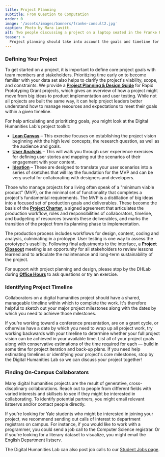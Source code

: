 ```yaml
---
title: Project Planning
subtitle: From Question to Computation
order: 0
image: '/assets/images/banners/franke-consult2.jpg'
caption: Photo by Mara Lavitt.
alt: Two people discussing a project on a laptop seated in the Franke Family Digital Humanities Laboratory.
teaser: >
  Project planning should take into account the goals and timeline for a project. Click to read more about strategies for articulating goals and also ways that user experience design could help the process.
---
```


### Defining Your Project

To get started on a project, it is important to define core project goals with team members and stakeholders. Prioritizing time early on to become familiar with your data set also helps to clarify the project's viability, scope, and constraints. We provide a <a href='{{site.baseurl}}/assets/docs/DH-ProjectPlanning.pdf' target='_blank'><b>Project Planning & Design Guide</b></a> for Rapid Prototyping Grant projects, which gives an overview of how a project might move from big ideas to product implementation and user testing. While not all projects are built the same way, it can help project leaders better understand how to manage resources and expectations to meet their goals within a given timeline.

For help articulating and prioritizing goals, you might look at the Digital Humanities Lab's project toolkit:

<ul>
  <li>
    <a href='{{site.baseurl}}/assets/docs/DH-LeanCanvas.pdf' target='_blank'><b>Lean Canvas</b></a> – This exercise focuses on establishing the project vision beginning with the high level concepts, the research question, as well as the audience and goals.<br>
  </li>
  <li>
    <a href='{{site.baseurl}}/assets/docs/DH-User-Analysis.pdf' target='_blank'><b>User Analysis</b></a> – This will walk you through user experience exercises for defining user stories and mapping out the scenarios of their engagement with your content.<br>
  </li>
  <li>
    <a href='{{site.baseurl}}/assets/docs/DH-Ideation.pdf' target='_blank'><b>Ideation</b></a> – These are designed to translate your user scenarios into a series of sketches that will lay the foundation for the MVP and can be very useful for collaborating with designers and developers. 
  </li>
</ul>

Those who manage projects for a living often speak of a "minimum viable product" (MVP), or the minimal set of functionality that completes a project's fundamental requirements. The MVP is a distillation of big ideas into a focused set of production goals and deliverables. These become the basis of the <a href='{{site.baseurl}}/assets/docs/ProjectCharter-RPG.pdf' target='_blank'><b>Project Charter</b></a>, a signed agreement that articulates the production workflow, roles and responsibilities of collaborators, timeline, and budgeting of resources towards these deliverables, and marks the transition of the project from its planning phase to implementation. 

The production process includes workflows for design, content, coding and analysis, culminating in a protoype. User testing is one way to assess the prototype's usability. Following final adjustments to the interface, a <a href='{{site.baseurl}}/assets/docs/Project-Close.pdf' target='_blank'><b>Project Closeout</b></a> meeting is an opportunity for all stakeholders to review lessons learned and to articulate the maintenance and long-term sustainability of the project.

For support with project planning and design, please stop by the DHLab during <a href='{{site.baseurl}}/resources/office-hours.html' target='_blank'><b>Office Hours</b></a> to ask questions or try an exercise.


### Identifying Project Timeline

Collaborators on a digital humanities project should have a shared, manageable timeline within which to complete the work. It's therefore helpful to sketch out your major project milestones along with the dates by which you need to achieve those milestones. 

If you're working toward a conference presentation, are on a grant cycle, or otherwise have a date by which you need to wrap up all project work, try working backwards with your timeline to determine whether your full project vision can be achieved in your available time. List all of your project goals along with conservative estimations of the time required for each — build in some time for project iteration and back-up plans. If you need help estimating timelines or identifying your project's core milestones, stop by the Digital Humanities Lab so we can discuss your project together!


### Finding On-Campus Collaborators

Many digital humanities projects are the result of generative, cross-discplinary collaborations. Reach out to people from different fields with varied interests and skillsets to see if they might be interested in collaborating. To identify potential partners, you might email relevant listservs and/or contact people directly.

If you're looking for Yale students who might be interested in joining your project, we recommend sending out calls of interest to department registrars on campus. For instance, if you would like to work with a programmer, you could send a job call to the Computer Science registrar. Or if you're looking for a literary dataset to visualize, you might email the English Department listserv.

The Digital Humanities Lab can also post job calls to our <a href='{{site.baseurl}}/opportunities/student-jobs.html' target='_blank'>Student Jobs page</a>.
